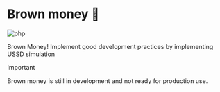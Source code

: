 # Brown money 💸

![php](https://img.shields.io/badge/PHP-v8.3-violet?logo=php)

Brown Money! Implement good development practices by implementing USSD simulation

> [!IMPORTANT]
> Brown money is still in development and not ready for production use.

